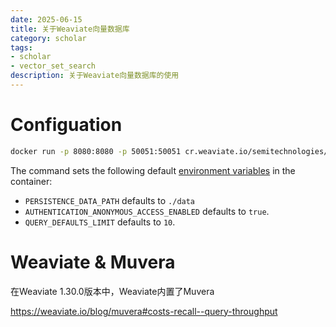 ```yaml
---
date: 2025-06-15
title: 关于Weaviate向量数据库
category: scholar
tags:
- scholar
- vector_set_search
description: 关于Weaviate向量数据库的使用
---
```


# Configuation

```bash
docker run -p 8080:8080 -p 50051:50051 cr.weaviate.io/semitechnologies/weaviate:1.31.1
```

The command sets the following default [environment variables](https://weaviate.io/developers/weaviate/installation/docker-compose?docker-compose=anonymous#environment-variables) in the container:

- `PERSISTENCE_DATA_PATH` defaults to `./data`
- `AUTHENTICATION_ANONYMOUS_ACCESS_ENABLED` defaults to `true`.
- `QUERY_DEFAULTS_LIMIT` defaults to `10`.



# Weaviate & Muvera

在Weaviate 1.30.0版本中，Weaviate内置了Muvera

https://weaviate.io/blog/muvera#costs-recall--query-throughput





